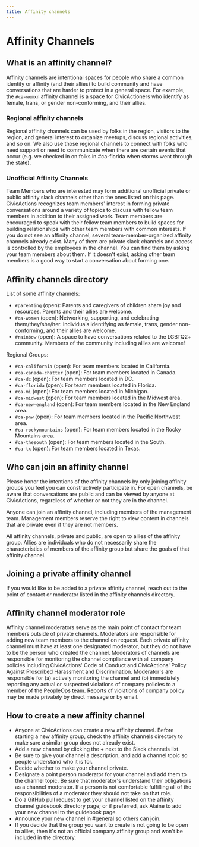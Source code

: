 ```yaml
---
title: Affinity channels
---
```


# Affinity Channels

## What is an affinity channel?

Affinity channels are intentional spaces for people who share a common identity or affinity (and their allies) to build community and have conversations that are harder to protect in a general space. For example, the `#ca-womxn` affinity channel is a space for CivicActioners who identify as female, trans, or gender non-conforming, and their allies.

### Regional affinity channels

Regional affinity channels can be used by folks in the region, visitors to the region, and general interest to organize meetups, discuss regional activities, and so on. We also use those regional channels to connect with folks who need support or need to communicate when there are certain events that occur (e.g. we checked in on folks in #ca-florida when storms went through the state).

### Unofficial Affinity Channels

Team Members who are interested may form additional unofficial private or public affinity slack channels other than the ones listed on this page. CivicActions recognizes team members' interest in forming private conversations around a variety of topics to discuss with fellow team members in addition to their assigned work. Team members are encouraged to speak with their fellow team members to build spaces for building relationships with other team members with common interests. If you do not see an affinity channel, several team-member-organized affinity channels already exist. Many of them are private slack channels and access is controlled by the employees in the channel. You can find them by asking your team members about them. If it doesn't exist, asking other team members is a good way to start a conversation about forming one.

## Affinity channels directory

List of some affinity channels:

- `#parenting` (open): Parents and caregivers of children share joy and resources. Parents and their allies are welcome.
- `#ca-womxn` (open): Networking, supporting, and celebrating them/they/she/her. Individuals identifying as female, trans, gender non-conforming, and their allies are welcome.
- `#rainbow` (open): A space to have conversations related to the LGBTQ2+ community. Members of the community including allies are welcome!

Regional Groups:

- `#ca-california` (open): For team members located in California.
- `#ca-canada-chatter` (open): For team members located in Canada.
- `#ca-dc` (open): For team members located in DC.
- `#ca-florida` (open): For team members located in Florida.
- `#ca-mi` (open): For team members located in Michigan.
- `#ca-midwest` (open): For team members located in the Midwest area.
- `#ca-new-england` (open): For team members located in the New England area.
- `#ca-pnw` (open): For team members located in the Pacific Northwest area.
- `#ca-rockymountains` (open): For team members located in the Rocky Mountains area.
- `#ca-thesouth` (open): For team members located in the South.
- `#ca-tx` (open): For team members located in Texas.

## Who can join an affinity channel

Please honor the intentions of the affinity channels by only joining affinity groups you feel you can constructively participate in. For open channels, be aware that conversations are public and can be viewed by anyone at CivicActions, regardless of whether or not they are in the channel.

Anyone can join an affinity channel, including members of the management team. Management members reserve the right to view content in channels that are private even if they are not members.

All affinity channels, private and public, are open to allies of the affinity group. Allies are individuals who do not necessarily share the characteristics of members of the affinity group but share the goals of that affinity channel.

## Joining a private affinity channel

If you would like to be added to a private affinity channel, reach out to the point of contact or moderator listed in the affinity channels directory.

## Affinity channel moderator role

Affinity channel moderators serve as the main point of contact for team members outside of private channels. Moderators are responsible for adding new team members to the channel on request. Each private affinity channel must have at least one designated moderator, but they do not have to be the person who created the channel. Moderators of channels are responsible for monitoring the channel compliance with all company policies including CivicActions' Code of Conduct and CivicActions' Policy Against Proscribed Harassment and Discrimination. Moderator's are responsible for (a) actively monitoring the channel and (b) immediately reporting any actual or suspected violations of company policies to a member of the PeopleOps team. Reports of violations of company policy may be made privately by direct message or by email.

## How to create a new affinity channel

- Anyone at CivicActions can create a new affinity channel. Before starting a new affinity group, check the affinity channels directory to make sure a similar group does not already exist.
- Add a new channel by clicking the + next to the Slack channels list.
- Be sure to give your channel a description, and add a channel topic so people understand who it is for.
- Decide whether to make your channel private.
- Designate a point person moderator for your channel and add them to the channel topic. Be sure that moderator's understand their obligations as a channel moderator. If a person is not comfortable fulfilling all of the responsibilities of a moderator they should not take on that role.
- Do a GitHub pull request to get your channel listed on the affinity channel guidebook directory page; or if preferred, ask Alaine to add your new channel to the guidebook page.
- Announce your new channel in #general so others can join.
- If you decide that the group you want to create is not going to be open to allies, then it's not an official company affinity group and won't be included in the directory.
